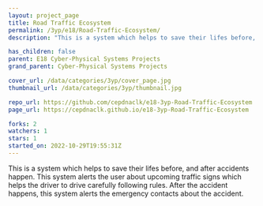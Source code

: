 ```yaml
---
layout: project_page
title: Road Traffic Ecosystem
permalink: /3yp/e18/Road-Traffic-Ecosystem/
description: "This is a system which helps to save their lifes before, and after accidents happen. This system alerts the user about upcoming traffic signs which helps the driver to drive carefully following rules. After the accident happens, this system alerts the emergency contacts about the accident. "

has_children: false
parent: E18 Cyber-Physical Systems Projects
grand_parent: Cyber-Physical Systems Projects

cover_url: /data/categories/3yp/cover_page.jpg
thumbnail_url: /data/categories/3yp/thumbnail.jpg

repo_url: https://github.com/cepdnaclk/e18-3yp-Road-Traffic-Ecosystem
page_url: https://cepdnaclk.github.io/e18-3yp-Road-Traffic-Ecosystem

forks: 2
watchers: 1
stars: 1
started_on: 2022-10-29T19:55:31Z
---
```

This is a system which helps to save their lifes before, and after accidents happen. This system alerts the user about upcoming traffic signs which helps the driver to drive carefully following rules. After the accident happens, this system alerts the emergency contacts about the accident. 

